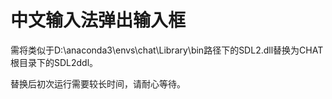 # 中文输入法弹出输入框

需将类似于D:\anaconda3\envs\chat\Library\bin路径下的SDL2.dll替换为CHAT根目录下的SDL2ddl。

替换后初次运行需要较长时间，请耐心等待。